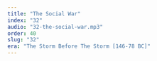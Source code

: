 ```yaml
---
title: "The Social War"
index: "32"
audio: "32-the-social-war.mp3"
order: 40
slug: "32"
era: "The Storm Before The Storm [146-78 BC]"
---
```



